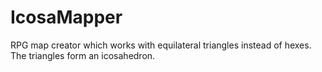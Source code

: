 IcosaMapper
===========

RPG map creator which works with equilateral triangles instead of hexes. The triangles form an icosahedron.